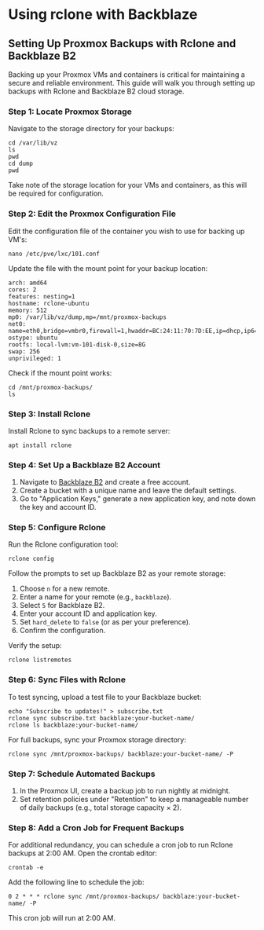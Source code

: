 # Using rclone with Backblaze

## Setting Up Proxmox Backups with Rclone and Backblaze B2

Backing up your Proxmox VMs and containers is critical for maintaining a secure and reliable environment. This guide will walk you through setting up backups with Rclone and Backblaze B2 cloud storage.

### Step 1: Locate Proxmox Storage

Navigate to the storage directory for your backups:

```
cd /var/lib/vz
ls
pwd
cd dump
pwd
```

Take note of the storage location for your VMs and containers, as this will be required for configuration.

### Step 2: Edit the Proxmox Configuration File

Edit the configuration file of the container you wish to use for backing up VM's:

```
nano /etc/pve/lxc/101.conf
```

Update the file with the mount point for your backup location:

```
arch: amd64
cores: 2
features: nesting=1
hostname: rclone-ubuntu
memory: 512
mp0: /var/lib/vz/dump,mp=/mnt/proxmox-backups
net0: name=eth0,bridge=vmbr0,firewall=1,hwaddr=BC:24:11:70:7D:EE,ip=dhcp,ip6=dhcp,type=veth
ostype: ubuntu
rootfs: local-lvm:vm-101-disk-0,size=8G
swap: 256
unprivileged: 1
```

Check if the mount point works:

```
cd /mnt/proxmox-backups/
ls
```

### Step 3: Install Rclone

Install Rclone to sync backups to a remote server:

```
apt install rclone
```

### Step 4: Set Up a Backblaze B2 Account

1. Navigate to [Backblaze B2](https://www.backblaze.com) and create a free account.
2. Create a bucket with a unique name and leave the default settings.
3. Go to "Application Keys," generate a new application key, and note down the key and account ID.

### Step 5: Configure Rclone

Run the Rclone configuration tool:

```
rclone config
```

Follow the prompts to set up Backblaze B2 as your remote storage:

1. Choose `n` for a new remote.
2. Enter a name for your remote (e.g., `backblaze`).
3. Select `5` for Backblaze B2.
4. Enter your account ID and application key.
5. Set `hard_delete` to `false` (or as per your preference).
6. Confirm the configuration.

Verify the setup:

```
rclone listremotes
```

### Step 6: Sync Files with Rclone

To test syncing, upload a test file to your Backblaze bucket:

```
echo "Subscribe to updates!" > subscribe.txt
rclone sync subscribe.txt backblaze:your-bucket-name/
rclone ls backblaze:your-bucket-name/
```

For full backups, sync your Proxmox storage directory:

```
rclone sync /mnt/proxmox-backups/ backblaze:your-bucket-name/ -P
```

### Step 7: Schedule Automated Backups

1. In the Proxmox UI, create a backup job to run nightly at midnight.
2. Set retention policies under "Retention" to keep a manageable number of daily backups (e.g., total storage capacity × 2).

### Step 8: Add a Cron Job for Frequent Backups

For additional redundancy, you can schedule a cron job to run Rclone backups at 2:00 AM. Open the crontab editor:

```
crontab -e
```

Add the following line to schedule the job:

```
0 2 * * * rclone sync /mnt/proxmox-backups/ backblaze:your-bucket-name/ -P
```

This cron job will run at 2:00 AM.
